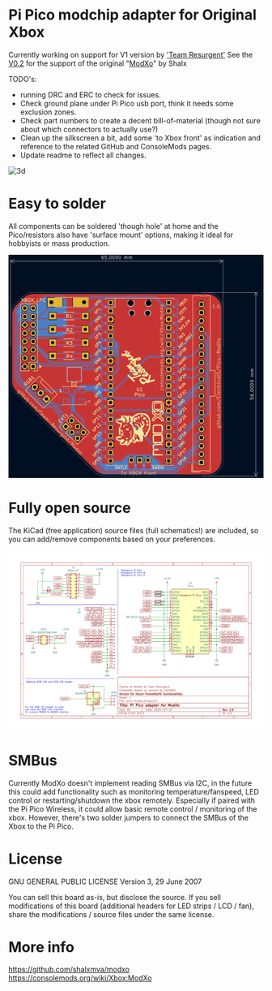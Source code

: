 # Pi Pico modchip adapter for Original Xbox

Currently working on support for V1 version by ['Team Resurgent'](https://github.com/Team-Resurgent/Modxo)
See the [V0.2](https://github.com/Electrical5/Pico-ModXo/tree/V0.2) for the support of the original "[ModXo](https://github.com/shalxmva/modxo)" by Shalx

TODO's:
* running DRC and ERC to check for issues.
* Check ground plane under Pi Pico usb port, think it needs some exclusion zones.
* Check part numbers to create a decent bill-of-material (though not sure about which connectors to actually use?)
* Clean up the silkscreen a bit, add some 'to Xbox front' as indication and reference to the related GitHub and ConsoleMods pages.
* Update readme to reflect all changes.

![3d](pico-modxo-3d.png)

# Easy to solder

All components can be soldered 'though hole' at home and the Pico/resistors also have 'surface mount' options, making it ideal for hobbyists or mass production.

![2d](pico-modxo-2d.png)

# Fully open source

The KiCad (free application) source files (full schematics!) are included, so you can add/remove components based on your preferences.

![schematics](schematics.png)

# SMBus

Currently ModXo doesn't implement reading SMBus via I2C, in the future this could add functionality such as monitoring temperature/fanspeed, LED control or restarting/shutdown the xbox remotely.
Especially if paired with the Pi Pico Wireless, it could allow basic remote control / monitoring of the xbox.
However, there's two solder jumpers to connect the SMBus of the Xbox to the Pi Pico.

# License

GNU GENERAL PUBLIC LICENSE
Version 3, 29 June 2007

You can sell this board as-is, but disclose the source.
If you sell modifications of this board (additional headers for LED strips / LCD / fan), share the modifications / source files under the same license.

# More info

https://github.com/shalxmva/modxo
https://consolemods.org/wiki/Xbox:ModXo
